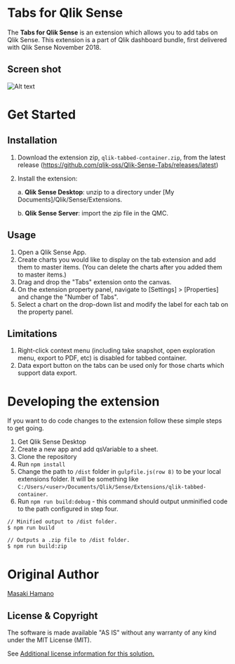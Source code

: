 # Tabs for Qlik Sense
The **Tabs for Qlik Sense** is an extension which allows you to add tabs on Qlik Sense. This extension is a part of Qlik dashboard bundle, first delivered with Qlik Sense November 2018.

## Screen shot

![Alt text](./images/Demo.png)

# Get Started

## Installation
1. Download the extension zip, `qlik-tabbed-container.zip`, from the latest release (https://github.com/qlik-oss/Qlik-Sense-Tabs/releases/latest)
2. Install the extension:

    a. **Qlik Sense Desktop**: unzip to a directory under [My Documents]/Qlik/Sense/Extensions.
    
    b. **Qlik Sense Server**: import the zip file in the QMC.

## Usage
1. Open a Qlik Sense App.
2. Create charts you would like to display on the tab extension and add them to master items. (You can delete the charts after you added them to master items.)
3. Drag and drop the "Tabs" extension onto the canvas.
4. On the extension property panel, navigate to [Settings] > [Properties] and change the "Number of Tabs".
5. Select a chart on the drop-down list and modify the label for each tab on the property panel.

## Limitations
1. Right-click context menu (including take snapshot, open exploration menu, export to PDF, etc) is disabled for tabbed container.
2. Data export button on the tabs can be used only for those charts which support data export.

# Developing the extension

If you want to do code changes to the extension follow these simple steps to get going.

1. Get Qlik Sense Desktop
1. Create a new app and add qsVariable to a sheet.
2. Clone the repository
3. Run `npm install`
4. Change the path to `/dist` folder in `gulpfile.js(row 8)` to be your local extensions folder. It will be something like `C:/Users/<user>/Documents/Qlik/Sense/Extensions/qlik-tabbed-container`.
5. Run `npm run build:debug` - this command should output unminified code to the path configured in step four.

```
// Minified output to /dist folder.
$ npm run build
```

```
// Outputs a .zip file to /dist folder.
$ npm run build:zip
```

# Original Author
[Masaki Hamano](https://github.com/mhamano)

## License & Copyright
The software is made available "AS IS" without any warranty of any kind under the MIT License (MIT).

See [Additional license information for this solution.](LICENSE.md)
